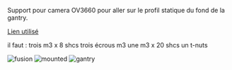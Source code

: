 Support pour camera OV3660 pour aller sur le profil statique du fond de la gantry.

 [Lien utilisé](https://fr.aliexpress.com/item/4000929363815.html?spm)

il faut :
trois m3 x 8 shcs
trois écrous m3
une m3 x 20 shcs
un t-nuts

![fusion](https://github.com/elpopo-eng/VoronFrenchUsers/blob/main/Mod/OV3660_camera/IMG/OV3660_fusion.jpg)
![mounted](https://github.com/elpopo-eng/VoronFrenchUsers/blob/main/Mod/OV3660_camera/IMG/OV3660_mounted.jpg)
![gantry](https://github.com/elpopo-eng/VoronFrenchUsers/blob/main/Mod/OV3660_camera/IMG/OV3660_gantry.jpg)
